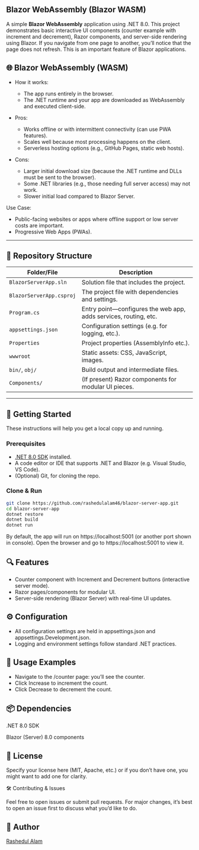 ## Blazor WebAssembly (Blazor WASM)
A simple **Blazor WebAssembly** application using .NET 8.0. This project demonstrates basic interactive UI components (counter example with increment and decrement), Razor components, and server-side rendering using Blazor. If you navigate from one page to another, you’ll notice that the page does not refresh. This is an important feature of Blazor applications.

## 🌐 Blazor WebAssembly (WASM)

- How it works:
  - The app runs entirely in the browser.
  - The .NET runtime and your app are downloaded as WebAssembly and executed client-side.

- Pros:
  - Works offline or with intermittent connectivity (can use PWA features).
  - Scales well because most processing happens on the client.
  - Serverless hosting options (e.g., GitHub Pages, static web hosts).

- Cons:
  - Larger initial download size (because the .NET runtime and DLLs must be sent to the browser).
  - Some .NET libraries (e.g., those needing full server access) may not work.
  - Slower initial load compared to Blazor Server.

Use Case:
  - Public-facing websites or apps where offline support or low server costs are important.
  - Progressive Web Apps (PWAs).

---

## 📁 Repository Structure

| Folder/File | Description |
|-------------|-------------|
| `BlazorServerApp.sln` | Solution file that includes the project. |
| `BlazorServerApp.csproj` | The project file with dependencies and settings. |
| `Program.cs` | Entry point—configures the web app, adds services, routing, etc. |
| `appsettings.json` | Configuration settings (e.g. for logging, etc.). |
| `Properties` | Project properties (AssemblyInfo etc.). |
| `wwwroot` | Static assets: CSS, JavaScript, images. |
| `bin/`, `obj/` | Build output and intermediate files. |
| `Components/` | (If present) Razor components for modular UI pieces. |

---

## 🚀 Getting Started

These instructions will help you get a local copy up and running.

### Prerequisites

- [.NET 8.0 SDK](https://dotnet.microsoft.com/download/dotnet/8.0) installed.
- A code editor or IDE that supports .NET and Blazor (e.g. Visual Studio, VS Code).
- (Optional) Git, for cloning the repo.

### Clone & Run

```bash
git clone https://github.com/rashedulalam46/blazor-server-app.git
cd blazor-server-app
dotnet restore
dotnet build
dotnet run
```

By default, the app will run on https://localhost:5001 (or another port shown in console). Open the browser and go to https://localhost:5001 to view it.

## 🔍 Features

- Counter component with Increment and Decrement buttons (interactive server mode).
- Razor pages/components for modular UI.
- Server-side rendering (Blazor Server) with real-time UI updates.

## ⚙ Configuration
- All configuration settings are held in appsettings.json and appsettings.Development.json.
- Logging and environment settings follow standard .NET practices.

## 🧪 Usage Examples

- Navigate to the /counter page: you’ll see the counter.
- Click Increase to increment the count.
- Click Decrease to decrement the count.

## 📦 Dependencies

.NET 8.0 SDK

Blazor (Server) 8.0 components

## 📄 License

Specify your license here (MIT, Apache, etc.) or if you don’t have one, you might want to add one for clarity.

🛠 Contributing & Issues

Feel free to open issues or submit pull requests. For major changes, it’s best to open an issue first to discuss what you’d like to do.

## 🙋 Author
[Rashedul Alam](https://github.com/rashedulalam46)

